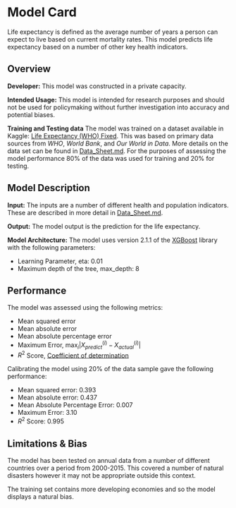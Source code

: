 # Model Card
Life expectancy is defined as the average number of years a person can expect to live based on current mortality rates. This model predicts life expectancy based on a number of other key health indicators. 

## Overview

**Developer:** This model was constructed in a private capacity.

**Intended Usage:** This model is intended for research purposes and should not be used for policymaking without further investigation into accuracy and potential biases.

**Training and Testing data** The model was trained on a dataset available in Kaggle: [Life Expectancy (WHO) Fixed](https://www.kaggle.com/datasets/lashagoch/life-expectancy-who-updated). This was based on primary data sources from _WHO_, _World Bank_, and _Our World in Data_. More details on the data set can be found in [Data_Sheet.md](Data_Sheet.md). For the purposes of assessing the model performance 80% of the data was used for training and 20% for testing. 

## Model Description

**Input:** 
The inputs are a number of different health and population indicators. These are described in more detail in [Data_Sheet.md](Data_Sheet.md).

**Output:**
The model output is the prediction for the life expectancy.

**Model Architecture:** 
The model uses version 2.1.1 of the [XGBoost](https://xgboost.readthedocs.io/en/stable/get_started.html) library with the following parameters:

- Learning Parameter, eta: 0.01
- Maximum depth of the tree, max_depth: 8

## Performance
The model was assessed using the following metrics:

- Mean squared error
- Mean absolute error
- Mean absolute percentage error
- Maximum Error, $`\max_i |X^{(i)}_{predict} - X^{(i)}_{actual}|`$
- $`R^2`$ Score, [Coefficient of determination](https://en.wikipedia.org/wiki/Coefficient_of_determination) 

Calibrating the model using 20\% of the data sample gave the following performance:

- Mean squared error: 0.393
- Mean absolute error: 0.437
- Mean Absolute Percentage Error: 0.007
- Maximum Error: 3.10
- $`R^2`$ Score: 0.995

## Limitations & Bias

The model has been tested on annual data from a number of different countries over a period from 2000-2015. This covered a number of natural disasters however it may not be appropriate outside this context.

The training set contains more developing economies and so the model displays a natural bias.
